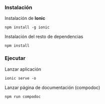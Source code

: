 ### Instalación

 Instalación de **Ionic**

 `npm install -g ionic`

Instalación del resto de dependencias

```npm install```

### Ejecutar
Lanzar aplicación

```ionic serve -o```

Lanzar página de documentación (compodoc)

```npm run compodoc```